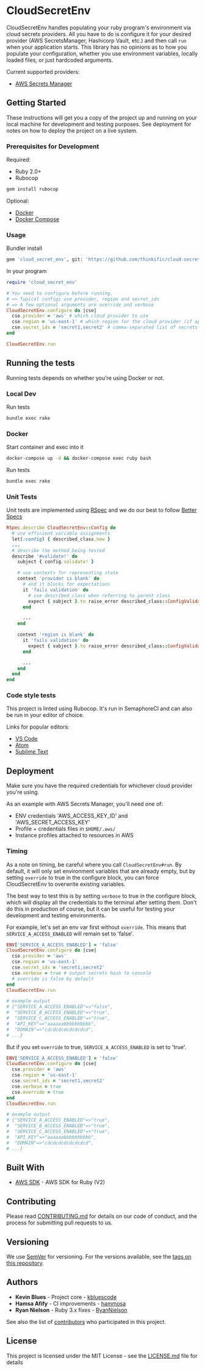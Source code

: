 # CloudSecretEnv

CloudSecretEnv handles populating your ruby program's environment via cloud secrets providers. All you have to do is configure it for your desired provider (AWS SecretsManager, Hashicorp Vault, etc.) and then call `run` when your application starts. This library has no opinions as to how you populate your configuration, whether you use environment variables, locally loaded files, or just hardcoded arguments.

Current supported providers:
- [AWS Secrets Manager](https://aws.amazon.com/secrets-manager/)

## Getting Started

These instructions will get you a copy of the project up and running on your local machine for development and testing purposes. See deployment for notes on how to deploy the project on a live system.

### Prerequisites for Development

Required:
- Ruby 2.0+
- Rubocop

```ruby
gem install rubocop
```

Optional:
- [Docker](https://docs.docker.com/install/)
- [Docker Compose](https://docs.docker.com/compose/install/)


### Usage

Bundler install
```bash
gem 'cloud_secret_env', git: 'https://github.com/thinkific/cloud-secret-env'
```

In your program
```ruby
require 'cloud_secret_env'

# You need to configure before running.
# => Typical configs use provider, region and secret_ids
# => A few optional arguments are override and verbose
CloudSecretEnv.configure do |cse|
  cse.provider = 'aws' # which cloud provider to use
  cse.region = 'us-east-1' # which region for the cloud provider (if applicable)
  cse.secret_ids = 'secret1,secret2' # comma-separated list of secrets to retrieve
end

CloudSecretEnv.run
```

## Running the tests

Running tests depends on whether you're using Docker or not.

### Local Dev

Run tests
```bash
bundle exec rake
```

### Docker

Start container and exec into it
```bash
docker-compose up -d && docker-compose exec ruby bash
```

Run tests
```bash
bundle exec rake
```

### Unit Tests

Unit tests are implemented using [RSpec](https://rspec.info/) and we do our best to follow [Better Specs](http://www.betterspecs.org/)

```ruby
RSpec.describe CloudSecretEnv::Config do
  # use efficient variable assignments
  let(:config) { described_class.new }
  ...
  # describe the method being tested
  describe '#validate!' do
    subject { config.validate! }

    # use contexts for representing state
    context 'provider is blank' do
      # and it blocks for expectations
      it 'fails validation' do
        # use described_class when referring to parent class
        expect { subject }.to raise_error described_class::ConfigValidationError
      end

      ...
    end

    context 'region is blank' do
      it 'fails validation' do
        expect { subject }.to raise_error described_class::ConfigValidationError
      end

      ...
    end
  end
end
```

### Code style tests

This project is linted using Rubocop. It's run in SemaphoreCI and can also be run in your editor of choice. 

Links for popular editors:
- [VS Code](https://github.com/misogi/vscode-ruby-rubocop)
- [Atom](https://atom.io/packages/linter-rubocop)
- [Sublime Text](https://github.com/pderichs/sublime_rubocop)

## Deployment

Make sure you have the required credentials for whichever cloud provider you're using. 

As an example with AWS Secrets Manager, you'll need one of:
- ENV credentials 'AWS_ACCESS_KEY_ID' and 'AWS_SECRET_ACCESS_KEY'
- Profile + credentials files in `$HOME/.aws/`
- Instance profiles attached to resources in AWS

### Timing

As a note on timing, be careful where you call `CloudSecretEnv#run`. By default, it will only set environment variables that are already empty, but by setting `override` to true in the configure block, you can force CloudSecretEnv to overwrite existing variables.

The best way to test this is by setting `verbose` to true in the configure block, which will display all the credentials to the terminal after setting them. Don't do this in production of course, but it can be useful for testing your development and testing environments.

For example, let's set an env var first without `override`. This means that `SERVICE_A_ACCESS_ENABLED` will remain set to 'false'.
```ruby
ENV['SERVICE_A_ACCESS_ENABLED'] = 'false'
CloudSecretEnv.configure do |cse|
  cse.provider = 'aws'
  cse.region = 'us-east-1'
  cse.secret_ids = 'secret1,secret2'
  cse.verbose = true # output secrets hash to console
  # override is false by default
end
CloudSecretEnv.run

# example output
# {"SERVICE_A_ACCESS_ENABLED"=>"false",
#  "SERVICE_B_ACCESS_ENABLED"=>"true",
#  "SERVICE_C_ACCESS_ENABLED"=>"true",
#  "API_KEY"=>"aaaaaabbbbbbbbbb",
#  "DOMAIN"=>"cdcdcdcdcdcdcdcd",
# ...}
```

But if you set `override` to true, `SERVICE_A_ACCESS_ENABLED` is set to 'true'.
```ruby
ENV['SERVICE_A_ACCESS_ENABLED'] = 'false'
CloudSecretEnv.configure do |cse|
  cse.provider = 'aws'
  cse.region = 'us-east-1'
  cse.secret_ids = 'secret1,secret2'
  cse.verbose = true
  cse.override = true
end
CloudSecretEnv.run

# example output
# {"SERVICE_A_ACCESS_ENABLED"=>"true",
#  "SERVICE_B_ACCESS_ENABLED"=>"true",
#  "SERVICE_C_ACCESS_ENABLED"=>"true",
#  "API_KEY"=>"aaaaaabbbbbbbbbb",
#  "DOMAIN"=>"cdcdcdcdcdcdcdcd",
# ...}
```

## Built With

* [AWS SDK](https://aws.amazon.com/sdk-for-ruby/) - AWS SDK for Ruby (V2)

## Contributing

Please read [CONTRIBUTING.md](CONTRIBUTING.md) for details on our code of conduct, and the process for submitting pull requests to us.

## Versioning

We use [SemVer](http://semver.org/) for versioning. For the versions available, see the [tags on this repository](https://github.com/your/project/tags). 

## Authors

* **Kevin Blues** - Project core - [kbluescode](https://github.com/kbluescode)
* **Hamsa Afify** - CI improvements - [hammosa](https://github.com/hammosa)
* **Ryan Nielson** - Ruby 3.x fixes - [RyanNielson](https://github.com/RyanNielson)

See also the list of [contributors](https://github.com/thinkific/cloud-secret-env/contributors) who participated in this project.

## License

This project is licensed under the MIT License - see the [LICENSE.md](LICENSE.md) file for details
